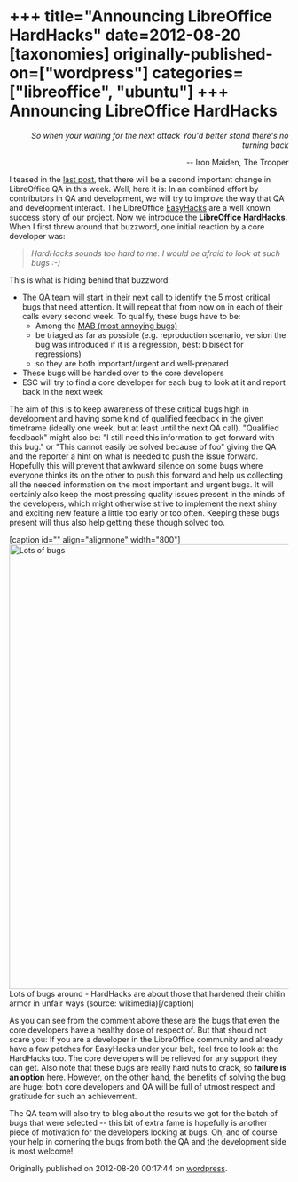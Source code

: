 +++
title="Announcing LibreOffice HardHacks"
date=2012-08-20
[taxonomies]
originally-published-on=["wordpress"]
categories=["libreoffice", "ubuntu"]
+++
Announcing LibreOffice HardHacks
================================

<p style="text-align:right;"><em>So when your waiting for the next attack </em>
<em>You'd better stand there's no turning back</em></p>
<p style="text-align:right;">-- Iron Maiden, The Trooper</p>
I teased in the <a href="http://skyfromme.wordpress.com/2012/08/16/on-the-importance-of-being-a-bug-confirmer/">last post</a>, that there will be a second important change in LibreOffice QA in this week. Well, here it is: In an combined effort by contributors in QA and development, we will try to improve the way that QA and development interact. The LibreOffice <a href="http://wiki.documentfoundation.org/Development/Easy_Hacks_by_required_Skill">EasyHacks</a> are a well known success story of our project. Now we introduce the <a href="http://nabble.documentfoundation.org/minutes-of-ESC-call-td4001845.html"><strong>LibreOffice HardHacks</strong></a>. When I first threw around that buzzword, one initial reaction by a core developer was:
<blockquote><em>HardHacks sounds too hard to me. I would be afraid to look at such bugs :-)</em></blockquote>
This is what is hiding behind that buzzword:
<ul>
	<li>The QA team will start in their next call to identify the 5 most critical bugs that need attention. It will repeat that from now on in each of their calls every second week.
To qualify, these bugs have to be:
<ul>
	<li>Among the <a href="http://wiki.documentfoundation.org/QA-FAQ#How_to_ad_Bugs_to_MAB_Tracking_Bugs">MAB (most annoying bugs)</a></li>
	<li>be triaged as far as possible (e.g. reproduction scenario, version the bug was introduced if it is a regression, best: bibisect for regressions)</li>
	<li>so they are both important/urgent and well-prepared</li>
</ul>
</li>
	<li>These bugs will be handed over to the core developers</li>
	<li>ESC will try to find a core developer for each bug to look at it and report back in the next week</li>
</ul>
The aim of this is to keep awareness of these critical bugs high in development and having some kind of qualified feedback in the given timeframe (ideally one week, but at least until the next QA call). "Qualified feedback" might also be: "I still need this information to get forward with this bug." or "This cannot easily be solved because of foo" giving the QA and the reporter a hint on what is needed to push the issue forward. Hopefully this will prevent that awkward silence on some bugs where everyone thinks its on the other to push this forward and help us collecting all the needed information on the most important and urgent bugs. It will certainly also keep the most pressing quality issues present in the minds of the developers, which might otherwise strive to implement the next shiny and exciting new feature a little too early or too often. Keeping these bugs present will thus also help getting these though solved too.

[caption id="" align="alignnone" width="800"]<img class="   " src="http://upload.wikimedia.org/wikipedia/commons/6/66/Drawing-1.png" alt="Lots of bugs" width="800" height="800" /> Lots of bugs around - HardHacks are about those that hardened their chitin armor in unfair ways (source: wikimedia)[/caption]

As you can see from the comment above these are the bugs that even the core developers have a healthy dose of respect of. But that should not scare you: If you are a developer in the LibreOffice community and already have a few patches for EasyHacks under your belt, feel free to look at the HardHacks too. The core developers will be relieved for any support they can get. Also note that these bugs are really hard nuts to crack, so<strong> failure is an option</strong> here. However, on the other hand, the benefits of solving the bug are huge: both core developers and QA will be full of utmost respect and gratitude for such an achievement.

The QA team will also try to blog about the results we got for the batch of bugs that were selected -- this bit of extra fame is hopefully is another piece of motivation for the developers looking at bugs. Oh, and of course your help in cornering the bugs from both the QA and the development side is most welcome!

Originally published on 2012-08-20 00:17:44 on [wordpress](https://skyfromme.wordpress.com/2012/08/20/announcing-libreoffice-hardhacks/).
